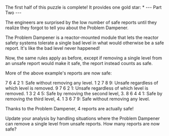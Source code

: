 The first half of this puzzle is complete! It provides one gold star: * ---
Part Two ---

The engineers are surprised by the low number of safe reports until they
realize they forgot to tell you about the Problem Dampener.

The Problem Dampener is a reactor-mounted module that lets the reactor safety
systems tolerate a single bad level in what would otherwise be a safe report.
It's like the bad level never happened!

Now, the same rules apply as before, except if removing a single level from an
unsafe report would make it safe, the report instead counts as safe.

More of the above example's reports are now safe:

7 6 4 2 1: Safe without removing any level. 1 2 7 8 9: Unsafe regardless of
which level is removed. 9 7 6 2 1: Unsafe regardless of which level is removed.
1 3 2 4 5: Safe by removing the second level, 3. 8 6 4 4 1: Safe by removing
the third level, 4. 1 3 6 7 9: Safe without removing any level.

Thanks to the Problem Dampener, 4 reports are actually safe!

Update your analysis by handling situations where the Problem Dampener can
remove a single level from unsafe reports. How many reports are now safe?
